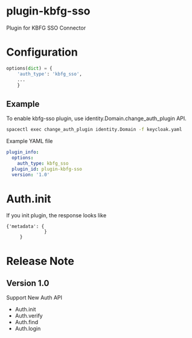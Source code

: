 # plugin-kbfg-sso

Plugin for KBFG SSO Connector


# Configuration

~~~python
options(dict) = {
	'auth_type': 'kbfg_sso',
	...
	}

~~~


## Example

To enable kbfg-sso plugin,
use identity.Domain.change_auth_plugin API.


~~~bash
spacectl exec change_auth_plugin identity.Domain -f keycloak.yaml
~~~

Example YAML file

~~~yaml
plugin_info:
  options:
    auth_type: kbfg_sso
  plugin_id: plugin-kbfg-sso
  version: '1.0'
~~~

# Auth.init

If you init plugin, the response looks like

~~~
{'metadata': {
              }
	 }
~~~

# Release Note

## Version 1.0

Support New Auth API
* Auth.init
* Auth.verify
* Auth.find
* Auth.login
